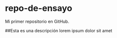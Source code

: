 # repo-de-ensayo
Mi primer repositorio en GitHub.

##Esta es una descripción
lorem ipsum dolor sit amet
